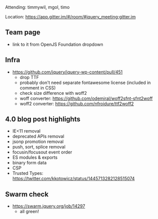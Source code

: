 Attending: timmywil, mgol, timo

Location: https://app.gitter.im/#/room/#jquery_meeting:gitter.im

## Team page
* link to it from OpenJS Foundation dropdown

## Infra
* https://github.com/jquery/jquery-wp-content/pull/451
  - drop TTF
  - probably don't need separate fontawesome license (included in comment in CSS)
  - check size difference with woff2
  - woff converter: https://github.com/odemiral/woff2sfnt-sfnt2woff
  - woff2 converter: https://github.com/nfroidure/ttf2woff2

## 4.0 blog post highlights
* IE<11 removal
* deprecated APIs removal
* jsonp promotion removal
* push, sort, splice removal
* focusin/focusout event order
* ES modules & exports
* binary form data
* CSP
* Trusted Types: https://twitter.com/kkotowicz/status/1445713282128515074

## Swarm check
* https://swarm.jquery.org/job/14297
  - all green!
